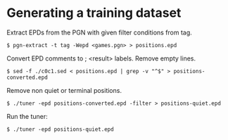 # Generating a training dataset

Extract EPDs from the PGN with given filter conditions from tag.

```
$ pgn-extract -t tag -Wepd <games.pgn> > positions.epd
```

Convert EPD comments to ; \<result\> labels. Remove empty lines.

```
$ sed -f ./c0c1.sed < positions.epd | grep -v "^$" > positions-converted.epd
```

Remove non quiet or terminal positions.

```
$ ./tuner -epd positions-converted.epd -filter > positions-quiet.epd
```

Run the tuner:

```
$ ./tuner -epd positions-quiet.epd
```


